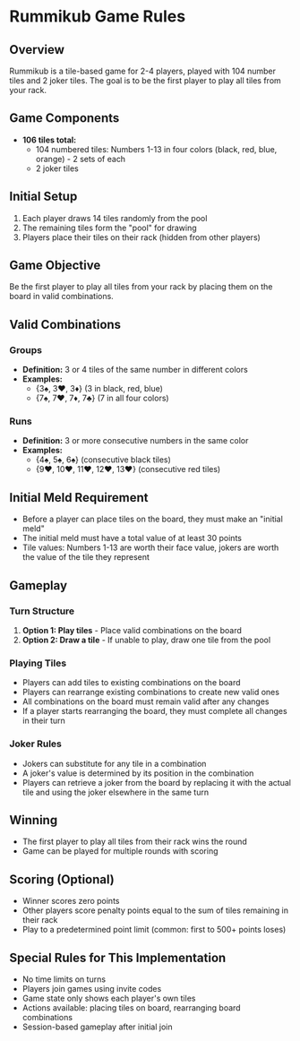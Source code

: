 # Rummikub Game Rules

## Overview
Rummikub is a tile-based game for 2-4 players, played with 104 number tiles and 2 joker tiles. The goal is to be the first player to play all tiles from your rack.

## Game Components
- **106 tiles total:**
  - 104 numbered tiles: Numbers 1-13 in four colors (black, red, blue, orange) - 2 sets of each
  - 2 joker tiles

## Initial Setup
1. Each player draws 14 tiles randomly from the pool
2. The remaining tiles form the "pool" for drawing
3. Players place their tiles on their rack (hidden from other players)

## Game Objective
Be the first player to play all tiles from your rack by placing them on the board in valid combinations.

## Valid Combinations

### Groups
- **Definition:** 3 or 4 tiles of the same number in different colors
- **Examples:**
  - {3♠, 3♥, 3♦} (3 in black, red, blue)
  - {7♠, 7♥, 7♦, 7♣} (7 in all four colors)

### Runs
- **Definition:** 3 or more consecutive numbers in the same color
- **Examples:**
  - {4♠, 5♠, 6♠} (consecutive black tiles)
  - {9♥, 10♥, 11♥, 12♥, 13♥} (consecutive red tiles)

## Initial Meld Requirement
- Before a player can place tiles on the board, they must make an "initial meld"
- The initial meld must have a total value of at least 30 points
- Tile values: Numbers 1-13 are worth their face value, jokers are worth the value of the tile they represent

## Gameplay

### Turn Structure
1. **Option 1: Play tiles** - Place valid combinations on the board
2. **Option 2: Draw a tile** - If unable to play, draw one tile from the pool

### Playing Tiles
- Players can add tiles to existing combinations on the board
- Players can rearrange existing combinations to create new valid ones
- All combinations on the board must remain valid after any changes
- If a player starts rearranging the board, they must complete all changes in their turn

### Joker Rules
- Jokers can substitute for any tile in a combination
- A joker's value is determined by its position in the combination
- Players can retrieve a joker from the board by replacing it with the actual tile and using the joker elsewhere in the same turn

## Winning
- The first player to play all tiles from their rack wins the round
- Game can be played for multiple rounds with scoring

## Scoring (Optional)
- Winner scores zero points
- Other players score penalty points equal to the sum of tiles remaining in their rack
- Play to a predetermined point limit (common: first to 500+ points loses)

## Special Rules for This Implementation
- No time limits on turns
- Players join games using invite codes
- Game state only shows each player's own tiles
- Actions available: placing tiles on board, rearranging board combinations
- Session-based gameplay after initial join